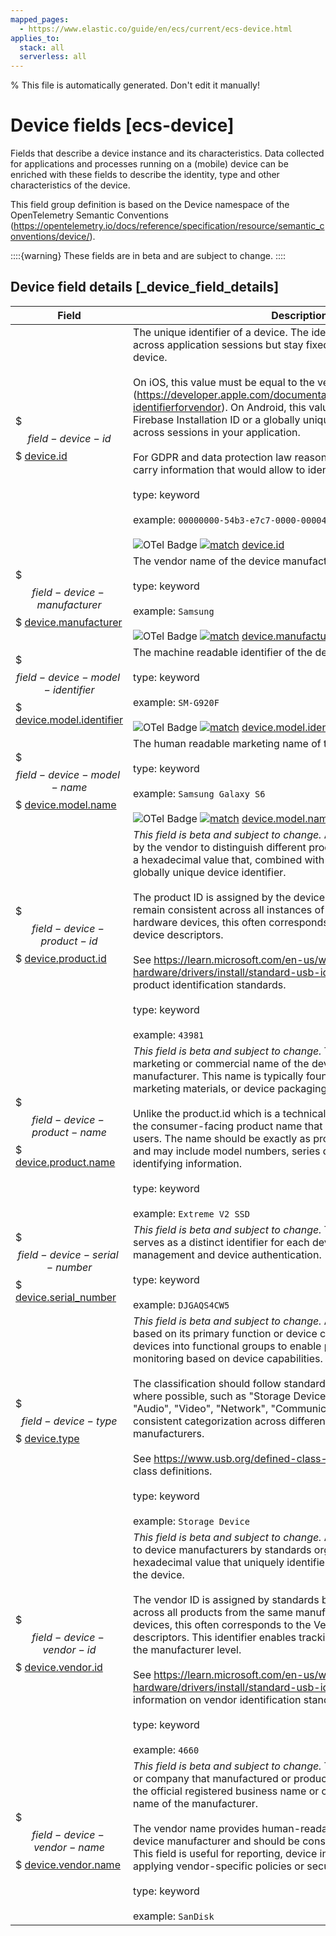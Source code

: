 ```yaml
---
mapped_pages:
  - https://www.elastic.co/guide/en/ecs/current/ecs-device.html
applies_to:
  stack: all
  serverless: all
---
```

% This file is automatically generated. Don't edit it manually!

# Device fields [ecs-device]

Fields that describe a device instance and its characteristics. Data collected for applications and processes running on a (mobile) device can be enriched with these fields to describe the identity, type and other characteristics of the device.

This field group definition is based on the Device namespace of the OpenTelemetry Semantic Conventions (https://opentelemetry.io/docs/reference/specification/resource/semantic_conventions/device/).

::::{warning}
These fields are in beta and are subject to change.
::::

## Device field details [_device_field_details]

| Field | Description | Level |
| --- | --- | --- |
| $$$field-device-id$$$ [device.id](#field-device-id) | The unique identifier of a device. The identifier must not change across application sessions but stay fixed for an instance of a (mobile) device.<br><br>On iOS, this value must be equal to the vendor identifier (https://developer.apple.com/documentation/uikit/uidevice/1620059-identifierforvendor). On Android, this value must be equal to the Firebase Installation ID or a globally unique UUID which is persisted across sessions in your application.<br><br>For GDPR and data protection law reasons this identifier should not carry information that would allow to identify a user.<br><br>type: keyword<br><br>example: `00000000-54b3-e7c7-0000-000046bffd97`<br><br>![OTel Badge](https://img.shields.io/badge/OpenTelemetry-4a5ca6?style=flat&logo=opentelemetry) [![match](https://img.shields.io/badge/match-93c93e?style=flat)](/reference/ecs-opentelemetry.md#ecs-opentelemetry-relation) [device.id](https://opentelemetry.io/docs/specs/semconv/attributes-registry/device/#device-id) | extended |
| $$$field-device-manufacturer$$$ [device.manufacturer](#field-device-manufacturer) | The vendor name of the device manufacturer.<br><br>type: keyword<br><br>example: `Samsung`<br><br>![OTel Badge](https://img.shields.io/badge/OpenTelemetry-4a5ca6?style=flat&logo=opentelemetry) [![match](https://img.shields.io/badge/match-93c93e?style=flat)](/reference/ecs-opentelemetry.md#ecs-opentelemetry-relation) [device.manufacturer](https://opentelemetry.io/docs/specs/semconv/attributes-registry/device/#device-manufacturer) | extended |
| $$$field-device-model-identifier$$$ [device.model.identifier](#field-device-model-identifier) | The machine readable identifier of the device model.<br><br>type: keyword<br><br>example: `SM-G920F`<br><br>![OTel Badge](https://img.shields.io/badge/OpenTelemetry-4a5ca6?style=flat&logo=opentelemetry) [![match](https://img.shields.io/badge/match-93c93e?style=flat)](/reference/ecs-opentelemetry.md#ecs-opentelemetry-relation) [device.model.identifier](https://opentelemetry.io/docs/specs/semconv/attributes-registry/device/#device-model-identifier) | extended |
| $$$field-device-model-name$$$ [device.model.name](#field-device-model-name) | The human readable marketing name of the device model.<br><br>type: keyword<br><br>example: `Samsung Galaxy S6`<br><br>![OTel Badge](https://img.shields.io/badge/OpenTelemetry-4a5ca6?style=flat&logo=opentelemetry) [![match](https://img.shields.io/badge/match-93c93e?style=flat)](/reference/ecs-opentelemetry.md#ecs-opentelemetry-relation) [device.model.name](https://opentelemetry.io/docs/specs/semconv/attributes-registry/device/#device-model-name) | extended |
| $$$field-device-product-id$$$ [device.product.id](#field-device-product-id) | _This field is beta and subject to change._ A unique identifier assigned by the vendor to distinguish different product models. This is typically a hexadecimal value that, combined with the vendor ID, creates a globally unique device identifier.<br><br>The product ID is assigned by the device manufacturer and should remain consistent across all instances of the same product model. For hardware devices, this often corresponds to the Product ID (PID) in device descriptors.<br><br>See https://learn.microsoft.com/en-us/windows-hardware/drivers/install/standard-usb-identifiers for more details on product identification standards.<br><br>type: keyword<br><br>example: `43981` | extended |
| $$$field-device-product-name$$$ [device.product.name](#field-device-product-name) | _This field is beta and subject to change._ The human-readable marketing or commercial name of the device as designated by the manufacturer. This name is typically found in product documentation, marketing materials, or device packaging.<br><br>Unlike the product.id which is a technical identifier, this field contains the consumer-facing product name that would be recognizable to end users. The name should be exactly as provided by the manufacturer and may include model numbers, series designations, or other identifying information.<br><br>type: keyword<br><br>example: `Extreme V2 SSD` | extended |
| $$$field-device-serial-number$$$ [device.serial_number](#field-device-serial-number) | _This field is beta and subject to change._ The unique serial number serves as a distinct identifier for each device, aiding in inventory management and device authentication.<br><br>type: keyword<br><br>example: `DJGAQS4CW5` | core |
| $$$field-device-type$$$ [device.type](#field-device-type) | _This field is beta and subject to change._ A classification of the device based on its primary function or device class. This field categorizes devices into functional groups to enable policy enforcement and monitoring based on device capabilities.<br><br>The classification should follow standard device class definitions where possible, such as "Storage Device", "Human Interface Device", "Audio", "Video", "Network", "Communication", etc. This allows for consistent categorization across different device types and manufacturers.<br><br>See https://www.usb.org/defined-class-codes for standard device class definitions.<br><br>type: keyword<br><br>example: `Storage Device` | extended |
| $$$field-device-vendor-id$$$ [device.vendor.id](#field-device-vendor-id) | _This field is beta and subject to change._ A unique identifier assigned to device manufacturers by standards organizations. This is typically a hexadecimal value that uniquely identifies the vendor/manufacturer of the device.<br><br>The vendor ID is assigned by standards bodies and remains consistent across all products from the same manufacturer. For hardware devices, this often corresponds to the Vendor ID (VID) in device descriptors. This identifier enables tracking and policy enforcement at the manufacturer level.<br><br>See https://learn.microsoft.com/en-us/windows-hardware/drivers/install/standard-usb-identifiers for more information on vendor identification standards.<br><br>type: keyword<br><br>example: `4660` | extended |
| $$$field-device-vendor-name$$$ [device.vendor.name](#field-device-vendor-name) | _This field is beta and subject to change._ The name of the organization or company that manufactured or produced the device. This should be the official registered business name or commonly recognized brand name of the manufacturer.<br><br>The vendor name provides human-readable identification of the device manufacturer and should be consistent with the vendor.id field. This field is useful for reporting, device inventory management, and applying vendor-specific policies or security rules.<br><br>type: keyword<br><br>example: `SanDisk` | extended |


